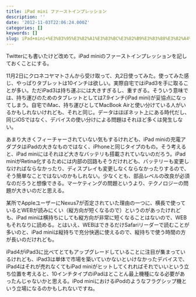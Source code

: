 ```yaml
---
title: iPad mini ファーストインプレッション
description: ''
date: '2012-11-03T22:06:24.000Z'
categories: []
keywords: []
slug: iPad+mini+%E3%83%95%E3%82%A1%E3%83%BC%E3%82%B9%E3%83%88%E3%82%A4%E3%83%B3%E3%83%97%E3%83%AC%E3%83%83%E3%82%B7%E3%83%A7%E3%83%B3
---
```

Twitterにも書いたけど改めて。iPad miniのファーストインプレッションを記しておくことにする。

11月2日にクロネコヤマトさんから受け取って、丸2日使ってみた。使ってみた感じ、やっぱりタブレットは10インチは欲しい。実際自宅ではiPad3を手に取ることが多い。ただiPad3は持ち運ぶには大きすぎるし、重すぎる。そういう意味では、持ち運びのためのタブレットとしては7.9インチ(iPad mini)が妥協点になってしまう。自宅でiMac、持ち運びとしてMacBook Airと使い分けている人がいるかもしれないけれども、それと同じ。データはほぼネット上にある時代だし、同じiOSではなく、デバイスの使い分けによる問題はそれほど多くは発生しない。

あまり大きくフィーチャーされていない気もするけれども、iPad miniの充電アダプタはiPadの大きなものではなく、iPhoneと同じタイプのもの。そう考えると、iPad miniにはそれほど大きなバッテリも搭載されていないのだろう。iPad miniがRetina化するためには内部の回路もそうだけれども、バッテリーも変更しなければならなかったり、ディスプレイも変更しなくならなかったりするので、そう簡単なことではないのかもしれない。少なくとも、部品レベルの改良が必須なのだろうと想像できる。マーケティングの問題というより、テクノロジーの問題が大きいのだと思える。

某所でAppleユーザーにNexus7が否定されていた理由の一つに、横長で使っているとWEBが読みにくい（縦方向が短くなるので）というのがあったけれども、iPad miniは横持ちにしても縦方向が非常に短くなることはないので、WEBもそれなりに読める。とはいえ、WEBはできるだけSafariリーダーで読むことが多いのと、iPad miniは縦持ちで充分快適に使えるので、縦持ちで使う時間の方が長いのだけれども。

iPad4がiPad3に比べてとてもアップグレードしていることに注目が集まっているけれども、iPad3は単体で市場を築いていかないといけなかったデバイスで、iPad4はそれが売れなくてもiPad miniがヒットしてくれればそれでいいという立ち位置を考えると、10インチタイプのiPadはとことん最上機種になる必要があったんじゃないかと思える。iPod miniにおけるiPodのようなフラグシップ機という立場になるのかもしれないですね。